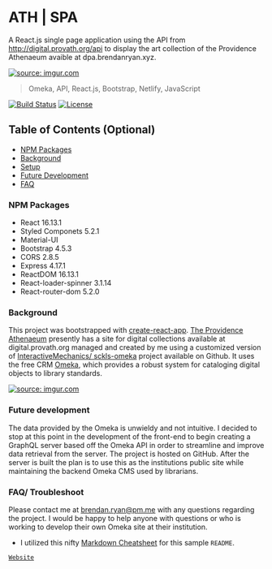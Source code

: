 # ATH | SPA
A React.js single page application using the API from http://digital.provath.org/api to display the art collection of the Providence Athenaeum avaible at dpa.brendanryan.xyz.

<a href="https://imgur.com/hwUGJWo"><img src="https://i.imgur.com/hwUGJWo.png" title="source: imgur.com" /></a>

> Omeka, API, React.js, Bootstrap, Netlify, JavaScript 

[![Build Status](http://img.shields.io/travis/badges/badgerbadgerbadger.svg?style=flat-square)](https://travis-ci.org/badges/badgerbadgerbadger) [![License](http://img.shields.io/:license-mit-blue.svg?style=flat-square)](http://badges.mit-license.org) 

## Table of Contents (Optional)

- [NPM Packages](#npm-packages)
- [Background](#background)
- [Setup](#setup)
- [Future Development](#future-development)
- [FAQ](#faq)

### NPM Packages
- React 16.13.1
- Styled Componets 5.2.1
- Material-UI
- Bootstrap 4.5.3
- CORS 2.8.5
- Express 4.17.1
- ReactDOM 16.13.1
- React-loader-spinner 3.1.14
- React-router-dom 5.2.0

### Background
This project was bootstrapped with <a href="https://github.com/facebook/create-react-app">create-react-app</a>. <a href='https://provath.org'>The Providence Athenaeum</a> presently has a site for digital collections available at digital.provath.org managed and created by me using a customized version of <a href="https://github.com/InteractiveMechanics/sckls-omeka">InteractiveMechanics/ sckls-omeka</a> project available on Github. It uses the free CRM <a href="https://omeka.org">Omeka</a>, which provides a robust system for cataloging digital objects to library standards.


<a href="https://imgur.com/7xCNkfs"><img src="https://i.imgur.com/7xCNkfs.png" title="source: imgur.com" /></a>

### Future development
The data provided by the Omeka is unwieldy and not intuitive. I decided to stop at this point in the development of the front-end to begin creating a GraphQL server based off the Omeka API in order to streamline and improve data retrieval from the server. The project is hosted on GitHub. 
After the server is built the plan is to use this as the institutions public site while maintaining the backend Omeka CMS used by librarians.

### FAQ/ Troubleshoot
Please contact me at brendan.ryan@pm.me with any questions regarding the project. I would be happy to help anyone with questions or who is working to develop their own Omeka site at their institution.





- I utilized this nifty <a href="https://github.com/adam-p/markdown-here/wiki/Markdown-Cheatsheet" target="_blank">Markdown Cheatsheet</a> for this sample `README`.



<a href="http://brendanryan.xyz" target="_blank">`Website`</a>

